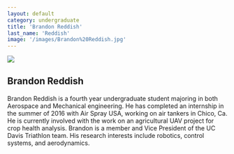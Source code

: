 ```yaml
---
layout: default
category: undergraduate
title: 'Brandon Reddish'
last_name: 'Reddish'
image: '/images/Brandon%20Reddish.jpg'
---
```


<img src="{{ page.image }}">

<h2 class="team-title">Brandon Reddish</h2>
<h4 class="team-position"></h4>
<p>Brandon Reddish is a fourth year undergraduate student majoring in both Aerospace and Mechanical engineering. He has completed an internship in the summer of 2016 with Air Spray USA, working on air tankers in Chico, Ca. He is currently involved with the work on an agricultural UAV project for crop health analysis. Brandon is a member and Vice President of the UC Davis Triathlon team. His research interests include robotics, control systems, and aerodynamics.</p>
<ul class="team-member-other-info"></ul>

